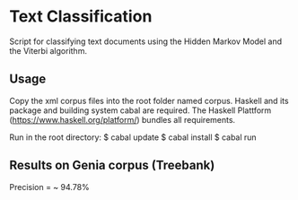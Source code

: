 # Text Classification
Script for classifying text documents using the Hidden Markov Model and the Viterbi algorithm.

## Usage
Copy the xml corpus files into the root folder named corpus.
Haskell and its package and building system cabal are required.
The Haskell Plattform (https://www.haskell.org/platform/) bundles all requirements.

Run in the root directory:
$ cabal update
$ cabal install
$ cabal run

## Results on Genia corpus (Treebank)
Precision = ~ 94.78%
